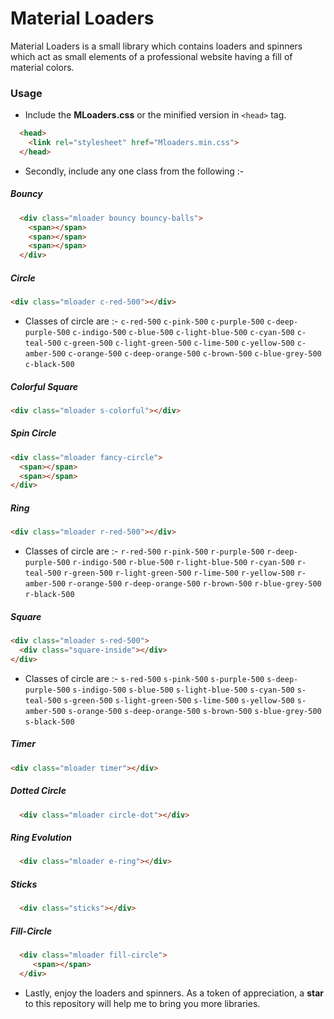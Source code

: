 # Material Loaders

 Material Loaders is a small library which contains loaders and spinners which act as small elements of a professional website 
having a fill of material colors. 


### Usage 

* Include the **MLoaders.css** or the minified version in `<head>` tag.

```html
  <head> 
    <link rel="stylesheet" href="Mloaders.min.css">
  </head>
  ```
  
* Secondly, include any one class from the following :- 
  
  
##### Bouncy 
 ```html
   <div class="mloader bouncy bouncy-balls">
     <span></span>
     <span></span>
     <span></span>
   </div>
  ```
##### Circle
  ```html
  <div class="mloader c-red-500"></div>
  ```
  * Classes of circle are :- 
    `c-red-500`
    `c-pink-500`
    `c-purple-500`
    `c-deep-purple-500`
    `c-indigo-500`
    `c-blue-500`
    `c-light-blue-500`
    `c-cyan-500`
    `c-teal-500`
    `c-green-500`
    `c-light-green-500`
    `c-lime-500`
    `c-yellow-500`
    `c-amber-500`
    `c-orange-500`
    `c-deep-orange-500`
    `c-brown-500`
    `c-blue-grey-500`
    `c-black-500`
    
    
##### Colorful Square
  ```html
  <div class="mloader s-colorful"></div>
  ```
    
##### Spin Circle
  ```html
  <div class="mloader fancy-circle">
    <span></span>
    <span></span>
  </div>
  ```
##### Ring
  ```html
  <div class="mloader r-red-500"></div>
  ```
  
  * Classes of circle are :- 
    `r-red-500`
    `r-pink-500`
    `r-purple-500`
    `r-deep-purple-500`
    `r-indigo-500`
    `r-blue-500`
    `r-light-blue-500`
    `r-cyan-500`
    `r-teal-500`
    `r-green-500`
    `r-light-green-500`
    `r-lime-500`
    `r-yellow-500`
    `r-amber-500`
    `r-orange-500`
    `r-deep-orange-500`
    `r-brown-500`
    `r-blue-grey-500`
    `r-black-500`
    
    
##### Square
  ```html
  <div class="mloader s-red-500">
    <div class="square-inside"></div>
  </div>
  ```
  
  * Classes of circle are :- 
    `s-red-500`
    `s-pink-500`
    `s-purple-500`
    `s-deep-purple-500`
    `s-indigo-500`
    `s-blue-500`
    `s-light-blue-500`
    `s-cyan-500`
    `s-teal-500`
    `s-green-500`
    `s-light-green-500`
    `s-lime-500`
    `s-yellow-500`
    `s-amber-500`
    `s-orange-500`
    `s-deep-orange-500`
    `s-brown-500`
    `s-blue-grey-500`
    `s-black-500`
    
    
##### Timer
  ```html
  <div class="mloader timer"></div>
  ```
##### Dotted Circle
```html
  <div class="mloader circle-dot"></div>
  ```
##### Ring Evolution
```html
  <div class="mloader e-ring"></div>
  ```

##### Sticks
```html
  <div class="sticks"></div>
  ```
  
##### Fill-Circle
```html
  <div class="mloader fill-circle">
     <span></span>
  </div>
  ```
  
 * Lastly, enjoy the loaders and spinners. As a token of appreciation, a **star** to this repository will help me to bring you more libraries.
